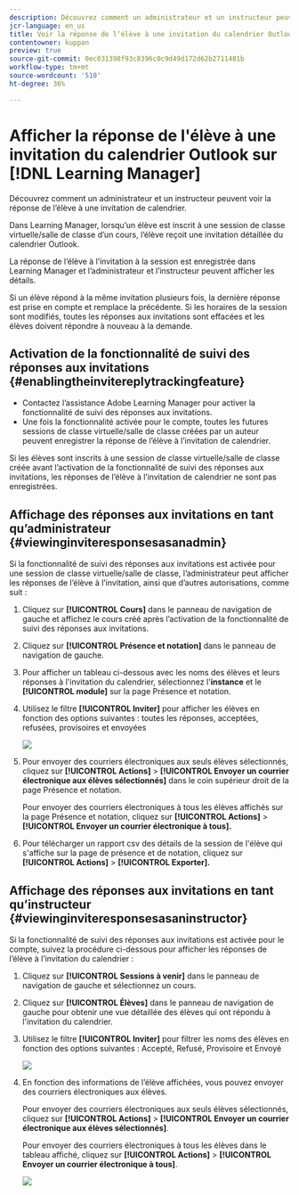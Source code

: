 ```yaml
---
description: Découvrez comment un administrateur et un instructeur peuvent voir la réponse de l’élève à une invitation de calendrier.
jcr-language: en_us
title: Voir la réponse de l’élève à une invitation du calendrier Outlook sur Learning Manager
contentowner: kuppan
preview: true
source-git-commit: 0ec031398f93c8396c0c9d49d172d62b2711481b
workflow-type: tm+mt
source-wordcount: '510'
ht-degree: 36%

---
```




# Afficher la réponse de l&#39;élève à une invitation du calendrier Outlook sur [!DNL Learning Manager]

Découvrez comment un administrateur et un instructeur peuvent voir la réponse de l’élève à une invitation de calendrier.

Dans Learning Manager, lorsqu’un élève est inscrit à une session de classe virtuelle/salle de classe d’un cours, l’élève reçoit une invitation détaillée du calendrier Outlook.

La réponse de l’élève à l’invitation à la session est enregistrée dans Learning Manager et l’administrateur et l’instructeur peuvent afficher les détails.

Si un élève répond à la même invitation plusieurs fois, la dernière réponse est prise en compte et remplace la précédente. Si les horaires de la session sont modifiés, toutes les réponses aux invitations sont effacées et les élèves doivent répondre à nouveau à la demande.

## Activation de la fonctionnalité de suivi des réponses aux invitations {#enablingtheinvitereplytrackingfeature}

* Contactez l’assistance Adobe Learning Manager pour activer la fonctionnalité de suivi des réponses aux invitations.
* Une fois la fonctionnalité activée pour le compte, toutes les futures sessions de classe virtuelle/salle de classe créées par un auteur peuvent enregistrer la réponse de l’élève à l’invitation de calendrier.

Si les élèves sont inscrits à une session de classe virtuelle/salle de classe créée avant l’activation de la fonctionnalité de suivi des réponses aux invitations, les réponses de l’élève à l’invitation de calendrier ne sont pas enregistrées.

## Affichage des réponses aux invitations en tant qu’administrateur {#viewinginviteresponsesasanadmin}

Si la fonctionnalité de suivi des réponses aux invitations est activée pour une session de classe virtuelle/salle de classe, l’administrateur peut afficher les réponses de l’élève à l’invitation, ainsi que d’autres autorisations, comme suit :

1. Cliquez sur **[!UICONTROL Cours]** dans le panneau de navigation de gauche et affichez le cours créé après l’activation de la fonctionnalité de suivi des réponses aux invitations.
1. Cliquez sur **[!UICONTROL Présence et notation]** dans le panneau de navigation de gauche.
1. Pour afficher un tableau ci-dessous avec les noms des élèves et leurs réponses à l&#39;invitation du calendrier, sélectionnez l&#39;**instance** et le **[!UICONTROL module]** sur la page Présence et notation.
1. Utilisez le filtre **[!UICONTROL Inviter]** pour afficher les élèves en fonction des options suivantes : toutes les réponses, acceptées, refusées, provisoires et envoyées

   ![](assets/invite-filter.png)

1. Pour envoyer des courriers électroniques aux seuls élèves sélectionnés, cliquez sur **[!UICONTROL Actions]** > **[!UICONTROL Envoyer un courrier électronique aux élèves sélectionnés]** dans le coin supérieur droit de la page Présence et notation.

   Pour envoyer des courriers électroniques à tous les élèves affichés sur la page Présence et notation, cliquez sur **[!UICONTROL Actions]** > **[!UICONTROL Envoyer un courrier électronique à tous].**

1. Pour télécharger un rapport csv des détails de la session de l&#39;élève qui s&#39;affiche sur la page de présence et de notation, cliquez sur **[!UICONTROL Actions]** > **[!UICONTROL Exporter].**

## Affichage des réponses aux invitations en tant qu’instructeur {#viewinginviteresponsesasaninstructor}

Si la fonctionnalité de suivi des réponses aux invitations est activée pour le compte, suivez la procédure ci-dessous pour afficher les réponses de l’élève à l’invitation du calendrier :

1. Cliquez sur **[!UICONTROL Sessions à venir]** dans le panneau de navigation de gauche et sélectionnez un cours.
1. Cliquez sur **[!UICONTROL Élèves]** dans le panneau de navigation de gauche pour obtenir une vue détaillée des élèves qui ont répondu à l&#39;invitation du calendrier.
1. Utilisez le filtre **[!UICONTROL Inviter]** pour filtrer les noms des élèves en fonction des options suivantes : Accepté, Refusé, Provisoire et Envoyé

   ![](assets/invite-filter.png)

1. En fonction des informations de l’élève affichées, vous pouvez envoyer des courriers électroniques aux élèves.

   Pour envoyer des courriers électroniques aux seuls élèves sélectionnés, cliquez sur **[!UICONTROL Actions]** > **[!UICONTROL Envoyer un courrier électronique aux élèves sélectionnés]**.

   Pour envoyer des courriers électroniques à tous les élèves dans le tableau affiché, cliquez sur **[!UICONTROL Actions]** > **[!UICONTROL Envoyer un courrier électronique à tous]**.

   ![](assets/instructor-actions1.png)

